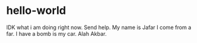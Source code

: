# hello-world
IDK what i am doing right now. Send help.
My name is Jafar
I come from a far.
I have a bomb is my car.
Alah Akbar.
